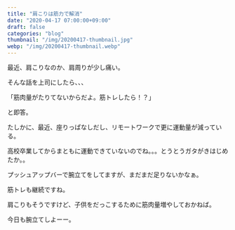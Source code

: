 ```yaml
---
title: "肩こりは筋力で解消"
date: "2020-04-17 07:00:00+09:00"
draft: false
categories: "blog"
thumbnail: "/img/20200417-thumbnail.jpg"
webp: "/img/20200417-thumbnail.webp"
---
```


最近、肩こりなのか、肩周りが少し痛い。

そんな話を上司にしたら、、、

「筋肉量がたりてないからだよ。筋トレしたら！？」

と即答。

たしかに、最近、座りっぱなしだし、リモートワークで更に運動量が減っている。

高校卒業してからまともに運動できていないのでね。。。とうとうガタがきはじめたか。。

プッシュアップバーで腕立てをしてますが、まだまだ足りないかなぁ。

筋トレも継続ですね。

肩こりもそうですけど、子供をだっこするために筋肉量増やしておかねば。

今日も腕立てしよーー。
